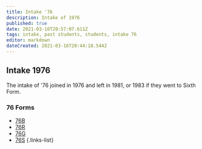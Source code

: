 ```yaml
---
title: Intake '76
description: Intake of 1976
published: true
date: 2021-03-16T20:57:07.611Z
tags: intake, past students, students, intake 76
editor: markdown
dateCreated: 2021-03-16T20:44:18.544Z
---
```


## Intake 1976
The intake of '76 joined in 1976 and left in 1981, or 1983 if they went to Sixth Form.

### 76 Forms
- [76B](/students/past/intake-76/b)
- [76R](/students/past/intake-76/r)
- [76G](/students/past/intake-76/g)
- [76S](/students/past/intake-76/s)
{.links-list}